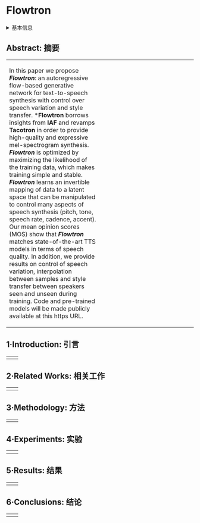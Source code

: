 # Flowtron

<details>
<summary>基本信息</summary>

- 标题: "Flowtron: an Autoregressive Flow-based Generative Network for Text-to-Speech Synthesis"
- 作者:
  - 01 Rafael Valle,
  - 02 Kevin Shih,
  - 03 Ryan Prenger,
  - 04 Bryan Catanzaro
- 链接:
  - [ArXiv](https://arxiv.org/abs/2005.05957)
  - [Publication](https://openreview.net/forum?id=Ig53hpHxS4)
  - [Github](https://github.com/NVIDIA/flowtron)
  - [Demo](https://nv-adlr.github.io/Flowtron)
- 文件:
  - [ArXiv](_PDF/2005.05957v3__Flowtron__An_Autoregressive_Flow-Based_Generative_Network_for_Text-to-Speech_Synthesis.pdf)
  - [Publication](_PDF/2005.05957p0__Flowtron__ICLR2019Poster.pdf)

</details>

## Abstract: 摘要

<table><tr><td width="50%">

In this paper we propose ***Flowtron***: an autoregressive flow-based generative network for text-to-speech synthesis with control over speech variation and style transfer.
***Flowtron** borrows insights from **IAF** and revamps **Tacotron** in order to provide high-quality and expressive mel-spectrogram synthesis.
***Flowtron*** is optimized by maximizing the likelihood of the training data, which makes training simple and stable.
***Flowtron*** learns an invertible mapping of data to a latent space that can be manipulated to control many aspects of speech synthesis (pitch, tone, speech rate, cadence, accent).
Our mean opinion scores (MOS) show that ***Flowtron*** matches state-of-the-art TTS models in terms of speech quality.
In addition, we provide results on control of speech variation, interpolation between samples and style transfer between speakers seen and unseen during training.
Code and pre-trained models will be made publicly available at this https URL.

</td><td>

</td></tr></table>

## 1·Introduction: 引言

<table><tr><td width="50%">

</td></tr></table>

## 2·Related Works: 相关工作

<table><tr><td width="50%">

</td></tr></table>

## 3·Methodology: 方法

<table><tr><td width="50%">

</td></tr></table>

## 4·Experiments: 实验

<table><tr><td width="50%">

</td></tr></table>

## 5·Results: 结果

<table><tr><td width="50%">

</td></tr></table>

## 6·Conclusions: 结论

<table><tr><td width="50%">

</td></tr></table>
